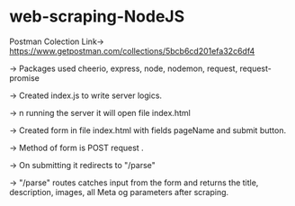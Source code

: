# web-scraping-NodeJS

Postman Colection Link-> https://www.getpostman.com/collections/5bcb6cd201efa32c6df4

-> Packages used cheerio, express,  node, nodemon, request, request-promise

-> Created index.js to write server logics.

-> n running the server it will open file index.html

-> Created form in file index.html with fields pageName and submit button.

-> Method of form is POST request .

-> On submitting it redirects to "/parse"

->  "/parse" routes catches input from the form and returns the title, description, images, all Meta og parameters after scraping.
